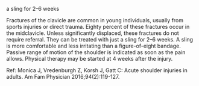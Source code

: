 a sling for 2–6 weeks

Fractures of the clavicle are common in young individuals, usually from sports injuries or direct trauma. Eighty percent of these fractures occur in the midclavicle. Unless significantly displaced, these fractures do not require referral. They can be treated with just a sling for 2–6 weeks. A sling is more comfortable and less irritating than a figure-of-eight bandage. Passive range of motion of the shoulder is indicated as soon as the pain allows. Physical therapy may be started at 4 weeks after the injury.

Ref: Monica J, Vredenburgh Z, Korsh J, Gatt C: Acute shoulder injuries in adults. Am Fam Physician 2016;94(2):119-127.